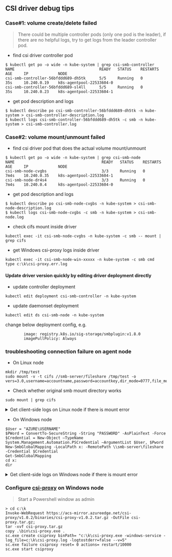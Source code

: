 ## CSI driver debug tips

### Case#1: volume create/delete failed
> There could be multiple controller pods (only one pod is the leader), if there are no helpful logs, try to get logs from the leader controller pod.
 - find csi driver controller pod
```console
$ kubectl get po -o wide -n kube-system | grep csi-smb-controller
NAME                                     READY   STATUS    RESTARTS   AGE     IP             NODE
csi-smb-controller-56bfddd689-dh5tk      5/5     Running   0          35s     10.240.0.19    k8s-agentpool-22533604-0
csi-smb-controller-56bfddd689-sl4ll      5/5     Running   0          35s     10.240.0.23    k8s-agentpool-22533604-1
```
 - get pod description and logs
```console
$ kubectl describe po csi-smb-controller-56bfddd689-dh5tk -n kube-system > csi-smb-controller-description.log
$ kubectl logs csi-smb-controller-56bfddd689-dh5tk -c smb -n kube-system > csi-smb-controller.log
```

### Case#2: volume mount/unmount failed
 - find csi driver pod that does the actual volume mount/unmount
```console
$ kubectl get po -o wide -n kube-system | grep csi-smb-node
NAME                                      READY   STATUS    RESTARTS   AGE     IP             NODE
csi-smb-node-cvgbs                        3/3     Running   0          7m4s    10.240.0.35    k8s-agentpool-22533604-1
csi-smb-node-dr4s4                        3/3     Running   0          7m4s    10.240.0.4     k8s-agentpool-22533604-0
```

 - get pod description and logs
```console
$ kubectl describe po csi-smb-node-cvgbs -n kube-system > csi-smb-node-description.log
$ kubectl logs csi-smb-node-cvgbs -c smb -n kube-system > csi-smb-node.log
```

 - check cifs mount inside driver
```console
kubectl exec -it csi-smb-node-cvgbs -n kube-system -c smb -- mount | grep cifs
```

 - get Windows csi-proxy logs inside driver
```console
kubectl exec -it csi-smb-node-win-xxxxx -n kube-system -c smb cmd
type c:\k\csi-proxy.err.log
```

#### Update driver version quickly by editing driver deployment directly
 - update controller deployment
```console
kubectl edit deployment csi-smb-controller -n kube-system
```
 - update daemonset deployment
```console
kubectl edit ds csi-smb-node -n kube-system
```
change below deployment config, e.g.
```console
        image: registry.k8s.io/sig-storage/smbplugin:v1.8.0
        imagePullPolicy: Always
```

### troubleshooting connection failure on agent node
 - On Linux node
```console
mkdir /tmp/test
sudo mount -v -t cifs //smb-server/fileshare /tmp/test -o vers=3.0,username=accountname,password=accountkey,dir_mode=0777,file_mode=0777,cache=strict,actimeo=30
```

 - Check whether original smb mount directory works
```console
sudo mount | grep cifs
```

<details><summary>
Get client-side logs on Linux node if there is mount error 
</summary>

```console
kubectl debug node/node-name --image=nginx
kubectl cp node-debugger-node-name-xxxx:/host/var/log/messages /tmp/messages
kubectl cp node-debugger-node-name-xxxx:/host/var/log/syslog /tmp/syslog
kubectl cp node-debugger-node-name-xxxx:/host/var/log/kern.log /tmp/kern.log
#after log collected, delete the debug pod by:
kubectl delete po node-debugger-node-name-xxxx
```
 
</details>

 - On Windows node
```console
$User = "AZURE\USERNAME"
$PWord = ConvertTo-SecureString -String "PASSWORD" -AsPlainText -Force
$Credential = New-Object –TypeName System.Management.Automation.PSCredential –ArgumentList $User, $Pword
New-SmbGlobalMapping -LocalPath x: -RemotePath \\smb-server\fileshare -Credential $Credential
Get-SmbGlobalMapping
cd x:
dir
```

<details><summary>
Get client-side logs on Windows node if there is mount error 
</summary>

```console
Get SMBClient events from Event Viewer under following path:
Application and Services Logs -> Microsoft -> Windows -> SMBClient
```

</details>

### Configure [csi-proxy](https://github.com/kubernetes-csi/csi-proxy#installation) on Windows node
> Start a Powershell window as admin
```console
> cd c:\k
Invoke-WebRequest https://acs-mirror.azureedge.net/csi-proxy/v1.0.2/binaries/csi-proxy-v1.0.2.tar.gz -OutFile csi-proxy.tar.gz;
tar -xvf csi-proxy.tar.gz
copy .\bin\csi-proxy.exe .
sc.exe create csiproxy binPath= "c:\k\csi-proxy.exe -windows-service -log_file=c:\k\csi-proxy.log -logtostderr=false --v=5"
sc.exe failure csiproxy reset= 0 actions= restart/10000
sc.exe start csiproxy
```
